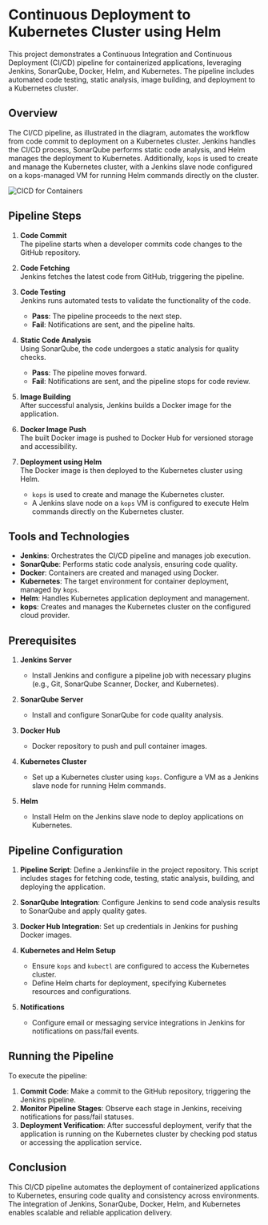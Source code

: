 # Continuous Deployment to Kubernetes Cluster using Helm

This project demonstrates a Continuous Integration and Continuous Deployment (CI/CD) pipeline for containerized applications, leveraging Jenkins, SonarQube, Docker, Helm, and Kubernetes. The pipeline includes automated code testing, static analysis, image building, and deployment to a Kubernetes cluster.

## Overview

The CI/CD pipeline, as illustrated in the diagram, automates the workflow from code commit to deployment on a Kubernetes cluster. Jenkins handles the CI/CD process, SonarQube performs static code analysis, and Helm manages the deployment to Kubernetes. Additionally, `kops` is used to create and manage the Kubernetes cluster, with a Jenkins slave node configured on a kops-managed VM for running Helm commands directly on the cluster.

![CICD for Containers](https://github.com/user-attachments/assets/7a6ecfe3-56a0-4e99-82d6-36329580ab9f)

## Pipeline Steps

1. **Code Commit**  
   The pipeline starts when a developer commits code changes to the GitHub repository.

2. **Code Fetching**  
   Jenkins fetches the latest code from GitHub, triggering the pipeline.

3. **Code Testing**  
   Jenkins runs automated tests to validate the functionality of the code.

   - **Pass**: The pipeline proceeds to the next step.
   - **Fail**: Notifications are sent, and the pipeline halts.

4. **Static Code Analysis**  
   Using SonarQube, the code undergoes a static analysis for quality checks.

   - **Pass**: The pipeline moves forward.
   - **Fail**: Notifications are sent, and the pipeline stops for code review.

5. **Image Building**  
   After successful analysis, Jenkins builds a Docker image for the application.

6. **Docker Image Push**  
   The built Docker image is pushed to Docker Hub for versioned storage and accessibility.

7. **Deployment using Helm**  
   The Docker image is then deployed to the Kubernetes cluster using Helm.

   - `kops` is used to create and manage the Kubernetes cluster.
   - A Jenkins slave node on a `kops` VM is configured to execute Helm commands directly on the Kubernetes cluster.

## Tools and Technologies

- **Jenkins**: Orchestrates the CI/CD pipeline and manages job execution.
- **SonarQube**: Performs static code analysis, ensuring code quality.
- **Docker**: Containers are created and managed using Docker.
- **Kubernetes**: The target environment for container deployment, managed by `kops`.
- **Helm**: Handles Kubernetes application deployment and management.
- **kops**: Creates and manages the Kubernetes cluster on the configured cloud provider.
  
## Prerequisites

1. **Jenkins Server**  
   - Install Jenkins and configure a pipeline job with necessary plugins (e.g., Git, SonarQube Scanner, Docker, and Kubernetes).

2. **SonarQube Server**  
   - Install and configure SonarQube for code quality analysis.

3. **Docker Hub**  
   - Docker repository to push and pull container images.

4. **Kubernetes Cluster**  
   - Set up a Kubernetes cluster using `kops`. Configure a VM as a Jenkins slave node for running Helm commands.

5. **Helm**  
   - Install Helm on the Jenkins slave node to deploy applications on Kubernetes.

## Pipeline Configuration

1. **Pipeline Script**: Define a Jenkinsfile in the project repository. This script includes stages for fetching code, testing, static analysis, building, and deploying the application.
   
2. **SonarQube Integration**: Configure Jenkins to send code analysis results to SonarQube and apply quality gates.

3. **Docker Hub Integration**: Set up credentials in Jenkins for pushing Docker images.

4. **Kubernetes and Helm Setup**  
   - Ensure `kops` and `kubectl` are configured to access the Kubernetes cluster.
   - Define Helm charts for deployment, specifying Kubernetes resources and configurations.

5. **Notifications**  
   - Configure email or messaging service integrations in Jenkins for notifications on pass/fail events.

## Running the Pipeline

To execute the pipeline:

1. **Commit Code**: Make a commit to the GitHub repository, triggering the Jenkins pipeline.
2. **Monitor Pipeline Stages**: Observe each stage in Jenkins, receiving notifications for pass/fail statuses.
3. **Deployment Verification**: After successful deployment, verify that the application is running on the Kubernetes cluster by checking pod status or accessing the application service.


## Conclusion

This CI/CD pipeline automates the deployment of containerized applications to Kubernetes, ensuring code quality and consistency across environments. The integration of Jenkins, SonarQube, Docker, Helm, and Kubernetes enables scalable and reliable application delivery.

